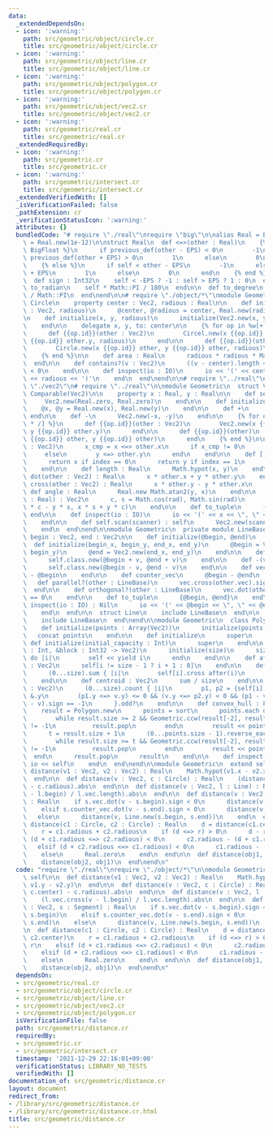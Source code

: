 ```yaml
---
data:
  _extendedDependsOn:
  - icon: ':warning:'
    path: src/geometric/object/circle.cr
    title: src/geometric/object/circle.cr
  - icon: ':warning:'
    path: src/geometric/object/line.cr
    title: src/geometric/object/line.cr
  - icon: ':warning:'
    path: src/geometric/object/polygon.cr
    title: src/geometric/object/polygon.cr
  - icon: ':warning:'
    path: src/geometric/object/vec2.cr
    title: src/geometric/object/vec2.cr
  - icon: ':warning:'
    path: src/geometric/real.cr
    title: src/geometric/real.cr
  _extendedRequiredBy:
  - icon: ':warning:'
    path: src/geometric.cr
    title: src/geometric.cr
  - icon: ':warning:'
    path: src/geometric/intersect.cr
    title: src/geometric/intersect.cr
  _extendedVerifiedWith: []
  _isVerificationFailed: false
  _pathExtension: cr
  _verificationStatusIcon: ':warning:'
  attributes: {}
  bundledCode: "# require \"./real\"\nrequire \"big\"\n\nalias Real = BigFloat\nEPS\
    \ = Real.new(1e-12)\n\nstruct Real\n  def <=>(other : Real)\n    {% if Real ==\
    \ BigFloat %}\n      if previous_def(other - EPS) < 0\n        -1\n      elsif\
    \ previous_def(other + EPS) > 0\n        1\n      else\n        0\n      end\n\
    \    {% else %}\n      if self < other - EPS\n        -1\n      elsif self > other\
    \ + EPS\n        1\n      else\n        0\n      end\n    {% end %}\n  end\n\n\
    \  def sign : Int32\n    self < -EPS ? -1 : self > EPS ? 1 : 0\n  end\n\n  def\
    \ to_radian\n    self * Math::PI / 180\n  end\n\n  def to_degree\n    self * 180\
    \ / Math::PI\n  end\nend\n\n# require \"./object/*\"\nmodule Geometric\n  struct\
    \ Circle\n    property center : Vec2, radious : Real\n\n    def initialize(center\
    \ : Vec2, radious)\n      @center, @radious = center, Real.new(radious)\n    end\n\
    \n    def initialize(x, y, radious)\n      initialize(Vec2.new(x, y), radious)\n\
    \    end\n\n    delegate x, y, to: center\n\n    {% for op in %w[+ - * /] %}\n\
    \      def {{op.id}}(other : Vec2)\n        Circel.new(x {{op.id}} other.x, y\
    \ {{op.id}} other.y, radious)\n      end\n\n      def {{op.id}}(other : Real)\n\
    \        Circle.new(x {{op.id}} other, y {{op.id}} other, radious)\n      end\n\
    \    {% end %}\n\n    def area : Real\n      radious * radious * Math::PI\n  \
    \  end\n\n    def contains?(v : Vec2)\n      ((v - center).length <=> radious)\
    \ < 0\n    end\n\n    def inspect(io : IO)\n      io << '(' << center << \", \"\
    \ << radious << ')'\n    end\n  end\nend\n\n# require \"../real\"\n\n# require\
    \ \"./vec2\"\n# require \"../real\"\n\nmodule Geometric\n  struct Vec2\n    include\
    \ Comparable(Vec2)\n\n    property x : Real, y : Real\n\n    def self.zero\n \
    \     Vec2.new(Real.zero, Real.zero)\n    end\n\n    def initialize(x, y)\n  \
    \    @x, @y = Real.new(x), Real.new(y)\n    end\n\n    def +\n      self\n   \
    \ end\n\n    def -\n      Vec2.new(-x, -y)\n    end\n\n    {% for op in %w[+ -\
    \ * /] %}\n      def {{op.id}}(other : Vec2)\n        Vec2.new(x {{op.id}} other.x,\
    \ y {{op.id}} other.y)\n      end\n\n      def {{op.id}}(other)\n        Vec2.new(x\
    \ {{op.id}} other, y {{op.id}} other)\n      end\n    {% end %}\n\n    def <=>(other\
    \ : Vec2)\n      x_cmp = x <=> other.x\n      if x_cmp != 0\n        x_cmp\n \
    \     else\n        y <=> other.y\n      end\n    end\n\n    def [](index : Int)\n\
    \      return x if index == 0\n      return y if index == 1\n      raise IndexError.new\n\
    \    end\n\n    def length : Real\n      Math.hypot(x, y)\n    end\n\n    def\
    \ dot(other : Vec2) : Real\n      x * other.x + y * other.y\n    end\n\n    def\
    \ cross(other : Vec2) : Real\n      x * other.y - y * other.x\n    end\n\n   \
    \ def angle : Real\n      Real.new Math.atan2(y, x)\n    end\n\n    def rotate(rad\
    \ : Real) : Vec2\n      c, s = Math.cos(rad), Math.sin(rad)\n      Vec2.new(x\
    \ * c - y * s, x * s + y * c)\n    end\n\n    def to_tuple\n      {x, y}\n   \
    \ end\n\n    def inspect(io : IO)\n      io << '(' << x << \", \" << y << ')'\n\
    \    end\n\n    def self.scan(scanner) : self\n      Vec2.new(scanner.f, scanner.f)\n\
    \    end\n  end\nend\n\nmodule Geometric\n  private module LineBase\n    getter\
    \ begin : Vec2, end : Vec2\n\n    def initialize(@begin, @end)\n    end\n\n  \
    \  def initialize(begin_x, begin_y, end_x, end_y)\n      @begin = Vec2.new(begin_x,\
    \ begin_y)\n      @end = Vec2.new(end_x, end_y)\n    end\n\n    def +(v : Vec2)\n\
    \      self.class.new(@begin + v, @end + v)\n    end\n\n    def -(v : Vec2)\n\
    \      self.class.new(@begin - v, @end - v)\n    end\n\n    def vec\n      @end\
    \ - @begin\n    end\n\n    def counter_vec\n      @begin - @end\n    end\n\n \
    \   def parallel?(other : LineBase)\n      vec.cross(other.vec).sign == 0\n  \
    \  end\n\n    def orthogonal?(other : LineBase)\n      vec.dot(other.vec).sign\
    \ == 0\n    end\n\n    def to_tuple\n      {@begin, @end}\n    end\n\n    def\
    \ inspect(io : IO) : Nil\n      io << '(' << @begin << \", \" << @end << ')'\n\
    \    end\n  end\n\n  struct Line\n    include LineBase\n  end\n\n  struct Segment\n\
    \    include LineBase\n  end\nend\n\nmodule Geometric\n  class Polygon < Array(Vec2)\n\
    \    def initialize(points : Array(Vec2))\n      initialize(points.size)\n   \
    \   concat points\n    end\n\n    def initialize\n      super\n    end\n\n   \
    \ def initialize(initial_capacity : Int)\n      super\n    end\n\n    def initialize(size\
    \ : Int, &block : Int32 -> Vec2)\n      initialize(size)\n      size.to_i.times\
    \ do |i|\n        self << yield i\n      end\n    end\n\n    def after(i : Int32)\
    \ : Vec2\n      self[i != size - 1 ? i + 1 : 0]\n    end\n\n    def area : Real\n\
    \      (0...size).sum { |i|\n        self[i].cross after(i)\n      }.abs / 2\n\
    \    end\n\n    def centroid : Vec2\n      sum / size\n    end\n\n    def contains?(v\
    \ : Vec2)\n      (0...size).count { |i|\n        p1, p2 = {self[i], after(i)}.minmax_by\
    \ &.y\n        (p1.y <=> v.y) <= 0 && (v.y <=> p2.y) < 0 && (p1 - v).cross(p2\
    \ - v).sign == -1\n      }.odd?\n    end\n\n    def convex_hull : Polygon\n  \
    \    result = Polygon.new\n      points = sort\n      points.each do |point|\n\
    \        while result.size >= 2 && Geometric.ccw(result[-2], result[-1], point)\
    \ != -1\n          result.pop\n        end\n        result << point\n      end\n\
    \      t = result.size + 1\n      (0...points.size - 1).reverse_each do |i|\n\
    \        while result.size >= t && Geometric.ccw(result[-2], result[-1], points[i])\
    \ != -1\n          result.pop\n        end\n        result << points[i]\n    \
    \  end\n      result.pop\n      result\n    end\n\n    def inspect(io)\n     \
    \ io << self\n    end\n  end\nend\n\nmodule Geometric\n  extend self\n\n  def\
    \ distance(v1 : Vec2, v2 : Vec2) : Real\n    Math.hypot(v1.x - v2.x, v1.y - v2.y)\n\
    \  end\n\n  def distance(v : Vec2, c : Circle) : Real\n    (distance(v, c.center)\
    \ - c.radious).abs\n  end\n\n  def distance(v : Vec2, l : Line) : Real\n    (l.vec.cross(v\
    \ - l.begin) / l.vec.length).abs\n  end\n\n  def distance(v : Vec2, s : Segment)\
    \ : Real\n    if s.vec.dot(v - s.begin).sign < 0\n      distance(v, s.begin)\n\
    \    elsif s.counter_vec.dot(v - s.end).sign < 0\n      distance(v, s.end)\n \
    \   else\n      distance(v, Line.new(s.begin, s.end))\n    end\n  end\n\n  def\
    \ distance(c1 : Circle, c2 : Circle) : Real\n    d = distance(c1.center, c2.center)\n\
    \    r = c1.radious + c2.radious\n    if (d <=> r) > 0\n      d - r\n    elsif\
    \ (d + c1.radious <=> c2.radious) < 0\n      c2.radious - (d + c1.radious)\n \
    \   elsif (d + c2.radious <=> c1.radious) < 0\n      c1.radious - (d + c2.radious)\n\
    \    else\n      Real.zero\n    end\n  end\n\n  def distance(obj1, obj2) : Real\n\
    \    distance(obj2, obj1)\n  end\nend\n"
  code: "require \"./real\"\nrequire \"./object/*\"\n\nmodule Geometric\n  extend\
    \ self\n\n  def distance(v1 : Vec2, v2 : Vec2) : Real\n    Math.hypot(v1.x - v2.x,\
    \ v1.y - v2.y)\n  end\n\n  def distance(v : Vec2, c : Circle) : Real\n    (distance(v,\
    \ c.center) - c.radious).abs\n  end\n\n  def distance(v : Vec2, l : Line) : Real\n\
    \    (l.vec.cross(v - l.begin) / l.vec.length).abs\n  end\n\n  def distance(v\
    \ : Vec2, s : Segment) : Real\n    if s.vec.dot(v - s.begin).sign < 0\n      distance(v,\
    \ s.begin)\n    elsif s.counter_vec.dot(v - s.end).sign < 0\n      distance(v,\
    \ s.end)\n    else\n      distance(v, Line.new(s.begin, s.end))\n    end\n  end\n\
    \n  def distance(c1 : Circle, c2 : Circle) : Real\n    d = distance(c1.center,\
    \ c2.center)\n    r = c1.radious + c2.radious\n    if (d <=> r) > 0\n      d -\
    \ r\n    elsif (d + c1.radious <=> c2.radious) < 0\n      c2.radious - (d + c1.radious)\n\
    \    elsif (d + c2.radious <=> c1.radious) < 0\n      c1.radious - (d + c2.radious)\n\
    \    else\n      Real.zero\n    end\n  end\n\n  def distance(obj1, obj2) : Real\n\
    \    distance(obj2, obj1)\n  end\nend\n"
  dependsOn:
  - src/geometric/real.cr
  - src/geometric/object/circle.cr
  - src/geometric/object/line.cr
  - src/geometric/object/vec2.cr
  - src/geometric/object/polygon.cr
  isVerificationFile: false
  path: src/geometric/distance.cr
  requiredBy:
  - src/geometric.cr
  - src/geometric/intersect.cr
  timestamp: '2021-12-29 22:16:01+09:00'
  verificationStatus: LIBRARY_NO_TESTS
  verifiedWith: []
documentation_of: src/geometric/distance.cr
layout: document
redirect_from:
- /library/src/geometric/distance.cr
- /library/src/geometric/distance.cr.html
title: src/geometric/distance.cr
---
```

